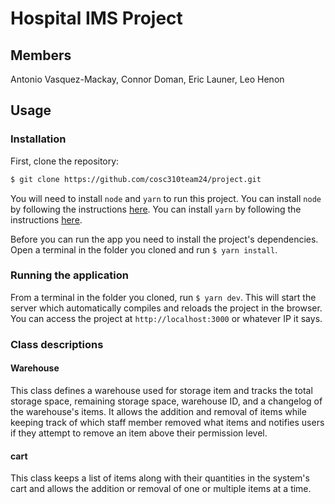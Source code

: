 # Hospital IMS Project

## Members

Antonio Vasquez-Mackay, Connor Doman, Eric Launer, Leo Henon

## Usage

### Installation

First, clone the repository:

```bash
$ git clone https://github.com/cosc310team24/project.git
```

You will need to install `node` and `yarn` to run this project. You can install `node` by following the instructions [here](https://nodejs.org/en/download/). You can install `yarn` by following the instructions [here](https://yarnpkg.com/en/docs/install).

Before you can run the app you need to install the project's dependencies. Open a terminal in the folder you cloned and run `$ yarn install`.

### Running the application

From a terminal in the folder you cloned, run `$ yarn dev`. This will start the server which automatically compiles and reloads the project in the browser. You can access the project at `http://localhost:3000` or whatever IP it says.

### Class descriptions

#### Warehouse
This class defines a warehouse used for storage item and tracks the total storage space, remaining storage space, warehouse ID, and a changelog of the warehouse's items. It allows the addition and removal of items while keeping track of which staff member removed what items and notifies users if they attempt to remove an item above their permission level.

#### cart
This class keeps a list of items along with their quantities in the system's cart and allows the addition or removal of one or multiple items at a time.